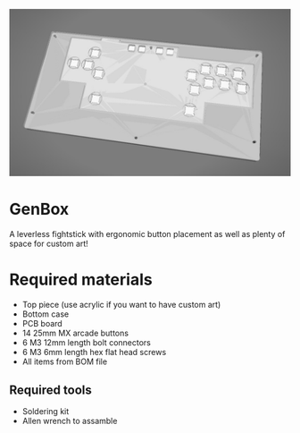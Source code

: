 ![front image](/media/front.jpg)
# GenBox
A leverless fightstick with ergonomic button placement as well as plenty of space for custom art!

# Required materials

- Top piece (use acrylic if you want to have custom art)
- Bottom case
- PCB board
- 14 25mm MX arcade buttons
- 6 M3 12mm length bolt connectors
- 6 M3 6mm length hex flat head screws
- All items from BOM file

## Required tools

- Soldering kit
- Allen wrench to assamble

